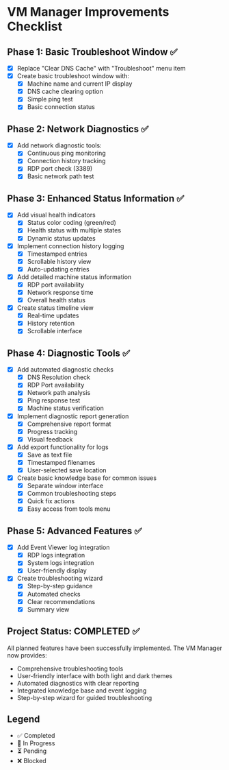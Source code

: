 # VM Manager Improvements Checklist

## Phase 1: Basic Troubleshoot Window ✅
- [x] Replace "Clear DNS Cache" with "Troubleshoot" menu item
- [x] Create basic troubleshoot window with:
  - [x] Machine name and current IP display
  - [x] DNS cache clearing option
  - [x] Simple ping test
  - [x] Basic connection status

## Phase 2: Network Diagnostics ✅
- [x] Add network diagnostic tools:
  - [x] Continuous ping monitoring
  - [x] Connection history tracking
  - [x] RDP port check (3389)
  - [x] Basic network path test

## Phase 3: Enhanced Status Information ✅
- [x] Add visual health indicators
  - [x] Status color coding (green/red)
  - [x] Health status with multiple states
  - [x] Dynamic status updates
- [x] Implement connection history logging
  - [x] Timestamped entries
  - [x] Scrollable history view
  - [x] Auto-updating entries
- [x] Add detailed machine status information
  - [x] RDP port availability
  - [x] Network response time
  - [x] Overall health status
- [x] Create status timeline view
  - [x] Real-time updates
  - [x] History retention
  - [x] Scrollable interface

## Phase 4: Diagnostic Tools ✅
- [x] Add automated diagnostic checks
  - [x] DNS Resolution check
  - [x] RDP Port availability
  - [x] Network path analysis
  - [x] Ping response test
  - [x] Machine status verification
- [x] Implement diagnostic report generation
  - [x] Comprehensive report format
  - [x] Progress tracking
  - [x] Visual feedback
- [x] Add export functionality for logs
  - [x] Save as text file
  - [x] Timestamped filenames
  - [x] User-selected save location
- [x] Create basic knowledge base for common issues
  - [x] Separate window interface
  - [x] Common troubleshooting steps
  - [x] Quick fix actions
  - [x] Easy access from tools menu

## Phase 5: Advanced Features ✅
- [x] Add Event Viewer log integration
  - [x] RDP logs integration
  - [x] System logs integration
  - [x] User-friendly display
- [x] Create troubleshooting wizard
  - [x] Step-by-step guidance
  - [x] Automated checks
  - [x] Clear recommendations
  - [x] Summary view

## Project Status: COMPLETED ✅
All planned features have been successfully implemented. The VM Manager now provides:
- Comprehensive troubleshooting tools
- User-friendly interface with both light and dark themes
- Automated diagnostics with clear reporting
- Integrated knowledge base and event logging
- Step-by-step wizard for guided troubleshooting

## Legend
- ✅ Completed
- 🔄 In Progress
- ⏳ Pending
- ❌ Blocked 